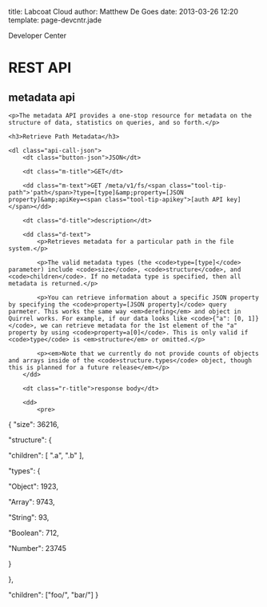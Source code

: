 title: Labcoat Cloud
author: Matthew De Goes
date: 2013-03-26 12:20
template: page-devcntr.jade

<div id="body">
    <span class="page-title">Developer Center</span>
    <h1>REST API</h1>
    <h2>metadata api</h2>

    <p>The metadata API provides a one-stop resource for metadata on the structure of data, statistics on queries, and so forth.</p>

    <h3>Retrieve Path Metadata</h3>

    <dl class="api-call-json">
        <dt class="button-json">JSON</dt>

        <dt class="m-title">GET</dt>

        <dd class="m-text">GET /meta/v1/fs/<span class="tool-tip-path">'path</span>?type=[type]&amp;property=[JSON property]&amp;apiKey=<span class="tool-tip-apikey">[auth API key]</span></dd>

        <dt class="d-title">description</dt>

        <dd class="d-text">
            <p>Retrieves metadata for a particular path in the file system.</p>

            <p>The valid metadata types (the <code>type=[type]</code> parameter) include <code>size</code>, <code>structure</code>, and <code>children</code>. If no metadata type is specified, then all metadata is returned.</p>

            <p>You can retrieve information about a specific JSON property by specifying the <code>property=[JSON property]</code> query parmeter. This works the same way <em>derefing</em> and object in Quirrel works. For example, if our data looks like <code>{"a": [0, 1]}</code>, we can retrieve metadata for the 1st element of the "a" property by using <code>property=a[0]</code>. This is only valid if <code>type</code> is <em>structure</em> or omitted.</p>

            <p><em>Note that we currently do not provide counts of objects and arrays inside of the <code>structure.types</code> object, though this is planned for a future release</em></p>
        </dd>

        <dt class="r-title">response body</dt>

        <dd>
            <pre>
{
"size": 36216,

"structure": {

"children": [ ".a", ".b" ],

"types": {

"Object": 1923,

"Array": 9743,

"String": 93,

"Boolean": 712,

"Number": 23745

}

},

"children": ["foo/", "bar/"]
}
</pre>
        </dd>
    </dl>
</div>